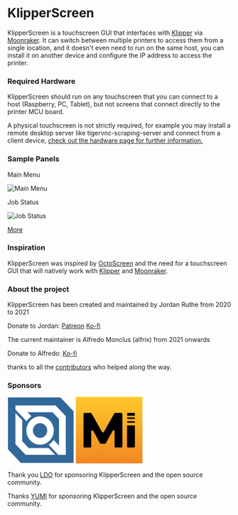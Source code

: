 # KlipperScreen

KlipperScreen is a touchscreen GUI that interfaces with [Klipper](https://github.com/Klipper3d/klipper) via [Moonraker](https://github.com/arksine/moonraker). It can switch between multiple printers to access them from a single location, and it doesn't even need to run on the same host, you can install it on another device and configure the IP address to access the printer.

### Required Hardware

KlipperScreen should run on any touchscreen that you can connect to a host (Raspberry, PC, Tablet), but not screens that connect directly to the printer MCU board.

A physical touchscreen is not strictly required, for example you may install a remote desktop server like tigervnc-scraping-server and connect from a client device, [check out the hardware page for further information.](Hardware.md)

### Sample Panels

Main Menu

![Main Menu](img/panels/main_panel.png)

Job Status

![Job Status](img/panels/job_status.png)

[More](Panels.md)

### Inspiration
KlipperScreen was inspired by [OctoScreen](https://github.com/Z-Bolt/OctoScreen/) and the need for a touchscreen GUI that
will natively work with [Klipper](https://github.com/klipper3d/klipper) and [Moonraker](https://github.com/arksine/moonraker).

### About the project

KlipperScreen has been created and maintained by Jordan Ruthe from 2020 to 2021

Donate to Jordan: [Patreon](https://www.patreon.com/klipperscreen) [Ko-fi](https://ko-fi.com/klipperscreen)


The current maintainer is Alfredo Monclus (alfrix) from 2021 onwards

Donate to Alfredo: [Ko-fi](https://ko-fi.com/alfrix)

thanks to all the [contributors](https://github.com/KlipperScreen/KlipperScreen/graphs/contributors) who helped along the way.


### Sponsors

![LDO](img/sponsors/LDO.png) ![YUMI](img/sponsors/YUMI.png)


Thank you [LDO](https://ldomotors.com/) for sponsoring KlipperScreen and the open source community.

Thanks  [YUMI](https://wiki.yumi-lab.com/) for sponsoring KlipperScreen and the open source community.
